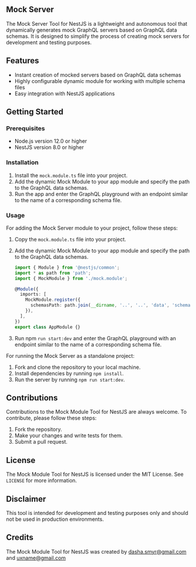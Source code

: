 ## Mock Server

The Mock Server Tool for NestJS is a lightweight and autonomous tool that dynamically generates mock GraphQL servers based on GraphQL data schemas. It is designed to simplify the process of creating mock servers for development and testing purposes.

## Features

- Instant creation of mocked servers based on GraphQL data schemas
- Highly configurable dynamic module for working with multiple schema files
- Easy integration with NestJS applications

## Getting Started

### Prerequisites

- Node.js version 12.0 or higher
- NestJS version 8.0 or higher

### Installation

1. Install the `mock.module.ts` file into your project.
2. Add the dynamic Mock Module to your app module and specify the path to the GraphQL data schemas.
3. Run the app and enter the GraphQL playground with an endpoint similar to the name of a corresponding schema file.

### Usage

For adding the Mock Server module to your project, follow these steps:
1. Copy the `mock.module.ts` file into your project.
2. Add the dynamic Mock Module to your app module and specify the path to the GraphQL data schemas.

   ```typescript
   import { Module } from '@nestjs/common';
   import * as path from 'path';
   import { MockModule } from './mock.module';
   
   @Module({
     imports: [
       MockModule.register({
         schemasPath: path.join(__dirname, '..', '..', 'data', 'schemas'),
       }),
     ],
   })
   export class AppModule {}
   ```
   
3. Run npm `run start:dev` and enter the GraphQL playground with an endpoint similar to the name of a corresponding schema file.

For running the Mock Server as a standalone project:

1. Fork and clone the repository to your local machine.
2. Install dependencies by running `npm install`.
3. Run the server by running `npm run start:dev`.

## Contributions

Contributions to the Mock Module Tool for NestJS are always welcome. To contribute, please follow these steps:

1. Fork the repository.
2. Make your changes and write tests for them.
3. Submit a pull request.

## License

The Mock Module Tool for NestJS is licensed under the MIT License. See `LICENSE` for more information.

## Disclaimer

This tool is intended for development and testing purposes only and should not be used in production environments.

## Credits

The Mock Module Tool for NestJS was created by dasha.smyr@gmail.com and uxname@gmail.com
